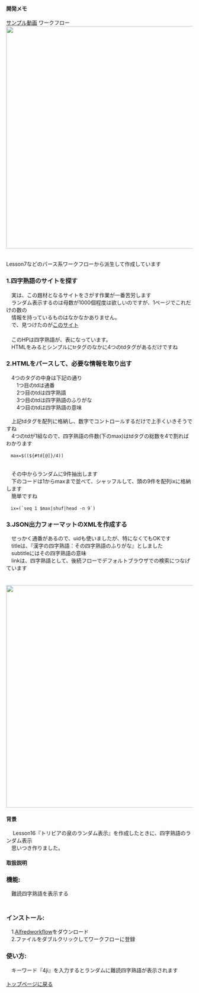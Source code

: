   
#### 開発メモ
[サンプル動画](https://user-images.githubusercontent.com/40127279/126054855-eeafbedd-424e-4c55-ab95-e5e40d7f9443.mp4)
ワークフロー
<BR><img width="600" src="https://user-images.githubusercontent.com/40127279/127757593-1d2e5973-0fa3-461a-a40c-50384ba07e9d.png">
  
<BR>Lesson7などのパース系ワークフローから派生して作成しています

### 1.四字熟語のサイトを探す
　実は、この題材となるサイトをさがす作業が一番苦労します
<br>　ランダム表示するのは母数が1000個程度は欲しいのですが、1ページでこれだけの数の
<br>　情報を持っているものはなかなかありません。
<br>　で、見つけたのが[このサイト](https://yattoke.com/2018/08/28/1g-yojijyukugo/)
<br>　
<br>　このHPは四字熟語が、表になっています。
<br>　HTMLをみるとシンプルにtrタグのなかに4つのtdタグがあるだけですね
### 2.HTMLをパースして、必要な情報を取り出す
　4つのタグの中身は下記の通り
<br>　　1つ目のtdは通番
<br>　　2つ目のtdは四字熟語
<br>　　3つ目のtdは四字熟語のふりがな
<br>　　4つ目のtdは四字熟語の意味
<br>
<br>　上記tdタグを配列に格納し、数字でコントロールするだけで上手くいきそうですね
<br>　4つのtdが1組なので、四字熟語の件数(下のmax)はtdタグの総数を4で割ればわかります
```
　max=$((${#td[@]}/4))
```
<br>　その中からランダムに9件抽出します
<br>　下のコードは1からmaxまで並べて、シャッフルして、頭の9件を配列ixに格納します　
<br>　簡単ですね
```
　ix=(`seq 1 $max|shuf|head -n 9`)
```
### 3.JSON出力フォーマットのXMLを作成する
　せっかく通番があるので、uidも使いましたが、特になくてもOKです
<br>　titleは、『漢字の四字熟語：その四字熟語のふりがな』としました
<br>　subtitleにはその四字熟語の意味
<br>　linkは、四字熟語として、後続フローでデフォルトブラウザでの検索につなげています
<br>
<br>　<img width="600" src="https://user-images.githubusercontent.com/40127279/127757628-878dea45-b984-4fca-9d72-071f734199ec.png">
 
#### 背景
　 Lesson16『トリビアの泉のランダム表示』を作成したときに、四字熟語のランダム表示
<br>　思いつき作りました。
#### 取扱説明
### 機能:
　難読四字熟語を表示する
<br>　
### インストール:
　1.[Alfredworkflow](https://github.com/KitanoTamotsu/4ji/releases/download/1.0/4ji.alfredworkflow.zip)をダウンロード 
<br>　2.ファイルをダブルクリックしてワークフローに登録
### 使い方:
　キーワード『4ji』を入力するとランダムに難読四字熟語が表示されます
<br>
<br>
[トップページに戻る](https://kitanotamotsu.github.io/)
